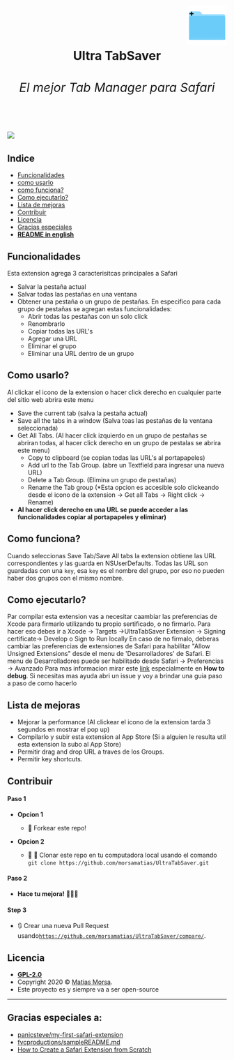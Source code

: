 <h1>
      <div class="row">
         <div class="column" align = "right" >
           <img src = "UltraTabSaver.png" alt="Logo UTN" width="90"></a></div>
        </div>
        <div class="column" align= "center"> 
           Ultra TabSaver
          <h6>
            El mejor Tab Manager para Safari
          </h6>
        </div>
      </div>
</h1>

![](Ultra-TabSaver.gif)

## Indice
- [Funcionalidades](#funcionalidades)
- [como usarlo](#como-usarlo)
- [como funciona?](#como-funciona)
- [Como ejecutarlo?](#como-ejecutarlo)
- [Lista de mejoras](#lista-de-mejoras)
- [Contribuir](#contributing)
- [Licencia](#licencia)
- [Gracias especiales](#gracias-especiales)
- **[README in english](README.md)**


## Funcionalidades
Esta extension agrega 3 caracterisitcas principales a Safari
* Salvar la pestaña actual
* Salvar todas las pestañas en una ventana
* Obtener una pestaña o un grupo de pestañas. En especifico para cada grupo de pestañas se agregan estas funcionalidades:
   * Abrir todas las pestañas con un solo click
   * Renombrarlo
   * Copiar todas las URL's
   * Agregar una URL
   * Eliminar el grupo
   * Eliminar una URL dentro de un grupo
   
   
## Como usarlo?
Al clickar el icono de la extension o hacer click derecho en cualquier parte del sitio web abrira este menu
* Save the current tab (salva la pestaña actual)
* Save all the tabs in a window (Salva toas las pestañas de la ventana seleccionada)
* Get All Tabs. (Al hacer click izquierdo en un grupo de pestañas se abriran todas, al hacer click derecho en un grupo de pestalas
se abrira este menu)
   * Copy to clipboard (se copian todas las URL's al portapapeles)
   * Add url to  the Tab Group. (abre un Textfield para ingresar una nueva URL)
   * Delete a Tab Group. (Elimina un grupo de pestañas)
   * Rename the Tab group (*Esta opcion es accesible solo clickeando desde el icono de la extension -> Get all Tabs -> Right click -> Rename)
* **Al hacer click derecho en una URL se puede acceder a las funcionalidades copiar al portapapeles y eliminar)**

   
## Como funciona?
Cuando seleccionas Save Tab/Save All tabs la extension obtiene las URL correspondientes y las guarda en NSUserDefaults.
Todas las URL son guardadas con una `key`, esa `key` es el nombre del grupo, por eso no pueden haber dos grupos con el mismo nombre.

## Como ejecutarlo?
Par compilar esta extension vas a necesitar caambiar las preferencias de Xcode para firmarlo utilizando tu propio sertificado, o no firmarlo. Para hacer eso debes ir a Xcode -> Targets ->UltraTabSaver Extension -> Signing certificate-> Develop o Sign to Run locally
En caso de no firmalo, deberas cambiar las preferencias de extensiones de Safari para habilitar "Allow Unsigned Extensions" desde el menu de 'Desarrolladores' de Safari. El menu de Desarrolladores puede ser habilitado desde Safari -> Preferencias -> Avanzado
Para mas informacion mirar este [link](https://blog.yimingliu.com/2018/11/14/notes-on-porting-a-safari-extension-to-a-safari-app-extension/) especialmente en **How to debug**. Si necesitas mas ayuda abri un issue y voy a brindar una guia paso a paso de como hacerlo

## Lista de mejoras
- Mejorar la performance (Al clickear el icono de la extension tarda 3 segundos en mostrar el pop up)
- Compilarlo y subir esta extension al App Store (Si a alguien le resulta util esta extension la subo al App Store)
- Permitir drag and drop URL a traves de los Groups.
- Permitir key shortcuts.

## Contribuir

#### Paso 1

- **Opcion 1**
    - 🍴 Forkear este repo!

- **Opcion 2**
    - 🐑 🐑 Clonar este repo en tu computadora local usando el comando `git clone https://github.com/morsamatias/UltraTabSaver.git`

#### Paso 2

- **Hace tu mejora!** 🔨🔨🔨

#### Step 3

- 🔃 Crear una nueva Pull Request usando<a href="https://github.com/morsamatias/UltraTabSaver/compare/develop...yourbranch" target="_blank">`https://github.com/morsamatias/UltraTabSaver/compare/`</a>.

## Licencia

- **[GPL-2.0](https://www.gnu.org/licenses/old-licenses/gpl-2.0.en.html)**
- Copyright 2020 © <a href="http://matias.morsa.com" target="_blank">Matias Morsa</a>.
- Este proyecto es y siempre va a ser open-source
---
## Gracias especiales a:
- [panicsteve/my-first-safari-extension](https://github.com/panicsteve/my-first-safari-extension)
- [fvcproductions/sampleREADME.md](https://gist.github.com/fvcproductions/1bfc2d4aecb01a834b46)
- [How to Create a Safari Extension from Scratch](https://blog.yimingliu.com/2018/11/14/notes-on-porting-a-safari-extension-to-a-safari-app-extension/)
